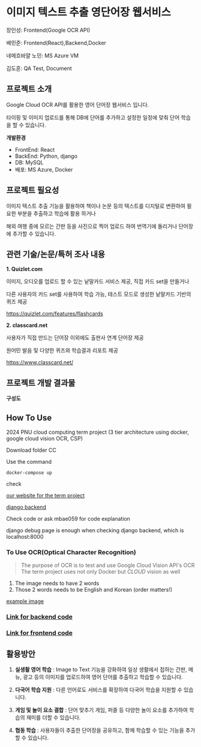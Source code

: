 # 이미지 텍스트 추출 영단어장 웹서비스
장인성: Frontend(Google OCR API)

배민준: Frontend(React),Backend,Docker

네메흐바얄 노민: MS Azure VM

김도훈: QA Test, Document


## 프로젝트 소개
Google Cloud OCR API를 활용한 영어 단어장 웹서비스 입니다. 

타이핑 및 이미지 업로드를 통해 DB에 단어를 추가하고 설정한 일정에 맞춰 단어 학습을 할 수 있습니다. 


**개발환경**
- FrontEnd: React
- BackEnd: Python, django
- DB: MySQL
- 배포: MS Azure, Docker


## 프로젝트 필요성
이미지 텍스트 추출 기능을 활용하여 책이나 논문 등의 텍스트를 디지털로 변환하여 필요한 부분을 추출하고 학습에 활용 하거나 

해외 여행 중에 모르는 간판 등을 사진으로 찍어 업로드 하여 번역기에 돌리거나 단어장에 추가할 수 있습니다.


## 관련 기술/논문/특허 조사 내용
**1. Quizlet.com**

이미지, 오디오를 업로드 할 수 있는 낱말카드 서비스 제공, 직접 카드 set을 만들거나 

다른 사용자의 카드 set를 사용하여 학습 가능, 테스트 모드로 생성한 낱말카드 기반의 퀴즈 제공

https://quizlet.com/features/flashcards

**2. classcard.net**

사용자가 직접 만드는 단어장 이외에도 출판사 연계 단어장 제공

원어민 발음 및 다양한 퀴즈와 학습결과 리포트 제공

https://www.classcard.net/


## 프로젝트 개발 결과물


**구성도**


## How To Use
2024 PNU cloud computing term project (3 tier architecture using docker, google cloud vision OCR, CSP)

Download folder CC

Use the command
```
docker-compose up
```

check

[our website for the term project](http://localhost:3000)

[django backend](http://localhost:8000)

Check code or ask mbae059 for code explanation

django debug page is enough when checking django backend, which is localhost:8000


### To Use OCR(Optical Character Recognition)

> The purpose of OCR is to test and use Google Cloud Vision API's OCR
> The term project uses not only Docker but *CLOUD* vision as well


1. The image needs to have 2 words
2. Those 2 words needs to be English and Korean (order matters!)

[example image](https://raw.githubusercontent.com/mbae059/CC_term_project/master/ocr_example.png)


### [Link for backend code](https://github.com/mbae059/CC_term_project_backend)
### [Link for frontend code](https://github.com/mbae059/CC_term_project_frontend)


## 활용방안
1. **실생활 영어 학습** : Image to Text 기능을 강화하여 일상 생활에서 접하는 간판, 메뉴, 광고 등의 이미지를 업로드하여 영어 단어를 추출하고 학습할 수 있습니다.

2. **다국어 학습 지원** : 다른 언어로도 서비스를 확장하여 다국어 학습을 지원할 수 있습니다.

3. **게임 및 놀이 요소 결합** : 단어 맞추기 게임, 퍼즐 등 다양한 놀이 요소를 추가하여 학습의 재미를 더할 수 있습니다.

4. **협동 학습** : 사용자들이 추출한 단어장을 공유하고, 함께 학습할 수 있는 기능을 추가할 수 있습니다. 
